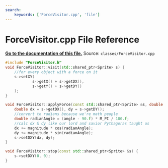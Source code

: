 ```yaml
---
search:
    keywords: ['ForceVisitor.cpp', 'file']
---
```


# ForceVisitor.cpp File Reference

**[Go to the documentation of this file.](_force_visitor_8cpp.md)**
Source: `classes/ForceVisitor.cpp`

    
    
    
    
    
    
```cpp
#include "ForceVisitor.h"
void ForceVisitor::visit(std::shared_ptr<Sprite> s) {
    //for every object with a force on it
    s->setXY(
            s->getX() + s->getDX(),
            s->getY() + s->getDY()
    );
}

void ForceVisitor::applyForce(const std::shared_ptr<Sprite> &s, double magnitude, float angle) {
    double dx = s->getDX(), dy = s->getDY();
    //convert to radians because we're math people
    double radianAngle = (angle - 90.f) * M_PI / 180.f;
    //calc dx & dy like our lord and savior Pythagoras taught us
    dx += magnitude * cos(radianAngle);
    dy += magnitude * sin(radianAngle);
    s->setDXY(dx, dy);
}

void ForceVisitor::stop(const std::shared_ptr<Sprite> &s) {
    s->setDXY(0, 0);
}
```


    
  
